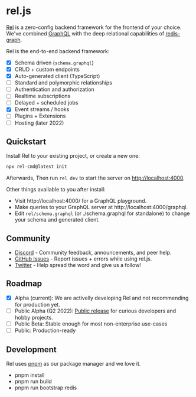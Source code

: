 <!-- [![npm](https://img.shields.io/npm/v/rel.js.svg?style=flat-square)](https://www.npmjs.com/package/rel.js)
[![npm](https://img.shields.io/npm/l/rel.js.svg?style=flat-square)](https://www.npmjs.com/package/rel.js)
[![npm](https://img.shields.io/npm/dt/rel.js.svg?style=flat-square)](https://www.npmjs.com/package/rel.js)
![npm bundle size](https://img.shields.io/bundlephobia/min/rel.js)
[![Known Vulnerabilities](https://snyk.io/test/github/rel-js/rel.js/badge.svg)](https://snyk.io/test/github/nftapi/nftapi) -->

# rel.js

[Rel](https://rel.run) is a zero-config backend framework for the frontend of your choice. We've combined [GraphQL](https://graphql.org) with the deep relational capabilities of [redis-graph](https://github.com/RedisGraph/RedisGraph/).

Rel is the end-to-end backend framework:

- [x] Schema driven (`schema.graphql`)
- [x] CRUD + custom endpoints
- [x] Auto-generated client (TypeScript)
- [ ] Standard and polymorphic relationships
- [ ] Authentication and authorization
- [ ] Realtime subscriptions
- [ ] Delayed + scheduled jobs
- [x] Event streams / hooks
- [ ] Plugins + Extensions
- [ ] Hosting (later 2022)

## Quickstart

Install Rel to your existing project, or create a new one:

```sh
npx rel-cmd@latest init
```

Afterwards, Then run `rel dev` to start the server on [http://localhost:4000](http://localhost:4000).

Other things available to you after install:

- Visit http://localhost:4000/ for a GraphQL playground.
- Make queries to your GraphQL server at http://localhost:4000/graphql.
- Edit `rel/schema.graphql` (or ./schema.graphql for standalone) to change your schema and generated client.
  <!-- - Integrate Rel with the frontend of your choice: (next.js, svelte, Vue, Expo) -->
  <!-- - Configure server endpoints, streams, and background jobs. -->
  <!-- - Browse the extension marketplace -->

## Community

- [Discord](https://discord.gg/HpuzRGwevb) - Community feedback, announcements, and peer help.
- [GitHub Issues](https://github.com/rel-js/rel/issues) - Report issues + errors while using rel.js.
- [Twitter](https://twitter.com/rel_js) - Help spread the word and give us a follow!

## Roadmap

- [x] Alpha (current): We are activelly developing Rel and not recommending for production yet.
- [ ] Public Alpha (Q2 2022): [Public release](https://github.com/orgs/rel-js/projects/2) for curious developers and hobby projects.
- [ ] Public Beta: Stable enough for most non-enterprise use-cases
- [ ] Public: Production-ready

<!-- ## Useful environment variables

- REL_HOST: The host for the GraphQL endpoint
- REL_PORT: The port for the GraphQL endpoint
- REL_DEBUG: Enable debug messages(example: Cypher queries)
- REL_TRACE: Enable tracing at http://localhost:2929
- REDIS_HOST: The Redis host (with RedisGraph module enabled)
- REDIS_PORT: The Redis port -->

## Development

Rel uses [pnpm](https://pnpm.io/) as our package manager and we love it.

- pnpm install
- pnpm run build
- pnpm run bootstrap:redis

<!-- - Visit http://localhost:4000/schema to view and edit your DB schema. -->

<!-- Install rel.js into your existing project (Next.js, Svelte, Vue, etc.):

- docker run -p 6379:6379 -it --rm redislabs/redisgraph
- npm install rel-run
- make sure you have a valid `schema.graphql` file in your project root -->

<!-- Then on your backend code:

```javascript
import { Server } from "rel.js";

const server = new Server();
```

Go to http://127.0.0.1:4000/altair or consume the endpoint in http://localhost:4000/graphql

## Useful environment variables

- REL_HOST: The host for the GraphQL endpoint
- REL_PORT: The port for the GraphQL endpoint
- REL_DEBUG: Enable debug messages(example: Cypher queries)
- REL_TRACE: Enable tracing at http://localhost:2929
- REDIS_HOST: The Redis host (with RedisGraph module enabled)
- REDIS_PORT: The Redis port

## Development

- pnpm i
- pnpm run build
- pnpm run bootstrap:redis -->
